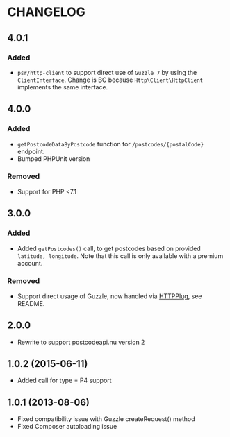 # CHANGELOG

## 4.0.1

### Added

* `psr/http-client` to support direct use of `Guzzle 7` by using the `ClientInterface`. 
Change is BC because `Http\Client\HttpClient` implements the same interface. 

## 4.0.0

### Added

* `getPostcodeDataByPostcode` function for `/postcodes/{postalCode}` endpoint.
* Bumped PHPUnit version

### Removed

* Support for PHP <7.1

## 3.0.0

### Added

* Added `getPostcodes()` call, to get postcodes based on provided `latitude, longitude`. Note that this call is only available with a premium account.

### Removed

* Support direct usage of Guzzle, now handled via [HTTPPlug](http://httplug.io/), see README.

## 2.0.0

* Rewrite to support postcodeapi.nu version 2

## 1.0.2 (2015-06-11)

* Added call for type = P4 support

## 1.0.1 (2013-08-06)

* Fixed compatibility issue with Guzzle createRequest() method
* Fixed Composer autoloading issue
